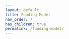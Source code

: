 ```yaml
---
layout: default
title: Funding Model
nav_order: 7
has_children: true
permalink: /funding-model/
---
```

